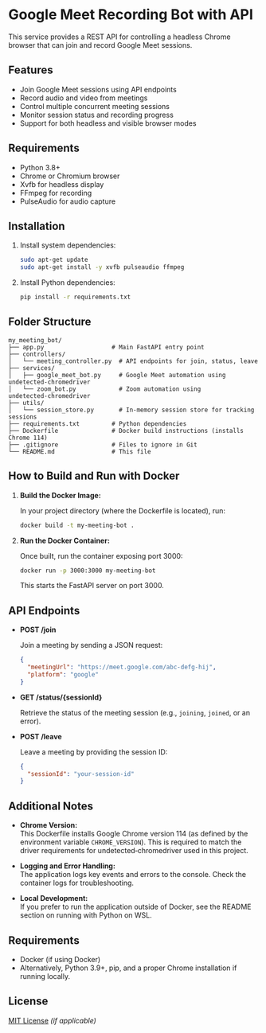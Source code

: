 # Google Meet Recording Bot with API

This service provides a REST API for controlling a headless Chrome browser that can join and record Google Meet sessions.

## Features

- Join Google Meet sessions using API endpoints
- Record audio and video from meetings
- Control multiple concurrent meeting sessions
- Monitor session status and recording progress
- Support for both headless and visible browser modes

## Requirements

- Python 3.8+
- Chrome or Chromium browser
- Xvfb for headless display
- FFmpeg for recording
- PulseAudio for audio capture

## Installation

1. Install system dependencies:

   ```bash
   sudo apt-get update
   sudo apt-get install -y xvfb pulseaudio ffmpeg
   ```

2. Install Python dependencies:

   ```bash
   pip install -r requirements.txt
   ```

## Folder Structure

```
my_meeting_bot/
├── app.py                   # Main FastAPI entry point
├── controllers/
│   └── meeting_controller.py  # API endpoints for join, status, leave
├── services/
│   ├── google_meet_bot.py     # Google Meet automation using undetected‑chromedriver
│   └── zoom_bot.py            # Zoom automation using undetected‑chromedriver
├── utils/
│   └── session_store.py       # In-memory session store for tracking sessions
├── requirements.txt         # Python dependencies
├── Dockerfile               # Docker build instructions (installs Chrome 114)
├── .gitignore               # Files to ignore in Git
└── README.md                # This file
```

## How to Build and Run with Docker

1. **Build the Docker Image:**

   In your project directory (where the Dockerfile is located), run:

   ```bash
   docker build -t my-meeting-bot .
   ```

2. **Run the Docker Container:**

   Once built, run the container exposing port 3000:

   ```bash
   docker run -p 3000:3000 my-meeting-bot
   ```

   This starts the FastAPI server on port 3000.

## API Endpoints

- **POST /join**

  Join a meeting by sending a JSON request:

  ```json
  {
    "meetingUrl": "https://meet.google.com/abc-defg-hij",
    "platform": "google"
  }
  ```

- **GET /status/{sessionId}**

  Retrieve the status of the meeting session (e.g., `joining`, `joined`, or an error).

- **POST /leave**

  Leave a meeting by providing the session ID:

  ```json
  {
    "sessionId": "your-session-id"
  }
  ```

## Additional Notes

- **Chrome Version:**  
  This Dockerfile installs Google Chrome version 114 (as defined by the environment variable `CHROME_VERSION`). This is required to match the driver requirements for undetected‑chromedriver used in this project.

- **Logging and Error Handling:**  
  The application logs key events and errors to the console. Check the container logs for troubleshooting.

- **Local Development:**  
  If you prefer to run the application outside of Docker, see the README section on running with Python on WSL.

## Requirements

- Docker (if using Docker)
- Alternatively, Python 3.9+, pip, and a proper Chrome installation if running locally.

## License

[MIT License](LICENSE) *(if applicable)*


